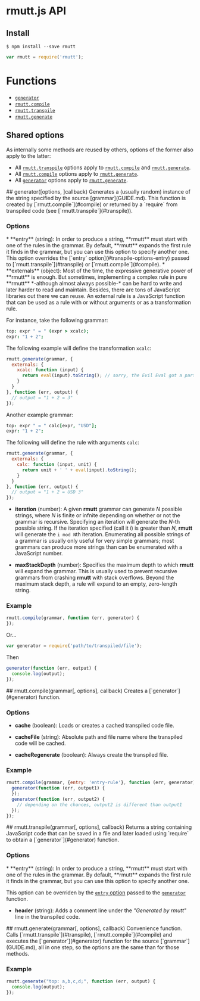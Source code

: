 # rmutt.js API

## Install

    $ npm install --save rmutt

``` javascript
var rmutt = require('rmutt');
```

# Functions

* [`generator`](#generator)
* [`rmutt.compile`](#compile)
* [`rmutt.transpile`](#transpile)
* [`rmutt.generate`](#generate)

## Shared options

As internally some methods are reused by others, options of the former also apply to the latter:

* All [`rmutt.transpile`](#transpile) options apply to [`rmutt.compile`](#compile) and [`rmutt.generate`](#generate).
* All [`rmutt.compile`](#compile) options apply to [`rmutt.generate`](#generate).
* All [`generator`](#generator) options apply to [`rmutt.generate`](#generate).

<a name="generator" />
## generator([options, ]callback)
Generates a (usually random) instance of the string specified by the source [grammar](GUIDE.md). This function is created by [`rmutt.compile`](#compile) or returned by a `require` from transpiled code (see [`rmutt.transpile`](#transpile)).

### Options

<a name="generator-options-entry" />
* **entry** (string):
In order to produce a string, **rmutt** must start with one of the rules in the grammar. By default, **rmutt** expands the first rule it finds in the grammar, but you can use this option to specify another one. This option overrides the [`entry` option](#transpile-options-entry) passed to
[`rmutt.transpile`](#transpile) or [`rmutt.compile`](#compile).

<a name="generator-options-externals" />
* **externals** (object):
Most of the time, the expressive generative power of **rmutt** is enough.
But sometimes, implementing a complex rule in pure **rmutt**
*-although almost always possible-* can be hard to write
and later harder to read and maintain.
Besides, there are tons of JavaScript libraries out there we can reuse.
An external rule is a JavaScript function that can be used
as a rule with or without arguments or as a transformation rule.

For instance, take the following grammar:
``` coffeescript
top: expr " = " (expr > xcalc);
expr: "1 + 2";
```
The following example will define the transformation `xcalc`:
``` javascript
rmutt.generate(grammar, {
  externals: {
    xcalc: function (input) {
      return eval(input).toString(); // sorry, the Evil Eval got a part in this story
    }
  }
}, function (err, output) {
  // output = "1 + 2 = 3"
});
```

Another example grammar:
``` coffeescript
top: expr " = " calc[expr, "USD"];
expr: "1 + 2";
```
The following will define the rule with arguments `calc`:
``` javascript
rmutt.generate(grammar, {
  externals: {
    calc: function (input, unit) {
      return unit + ' ' + eval(input).toString();
    }
  }
}, function (err, output) {
  // output = "1 + 2 = USD 3"
});
```

* **iteration** (number):
A given **rmutt** grammar can generate *N* possible strings, where *N* is finite or infnite depending on whether or not the grammar is recursive. Specifying an iteration will generate the *N*-th possible string. If the iteration specified (call it *i*) is greater than *N*, **rmutt** will generate the `i mod N`th iteration. Enumerating all possible strings of a grammar is usually only useful for very simple grammars; most grammars can produce more strings than can be enumerated with a JavaScript number.

* **maxStackDepth** (number):
Specifies the maximum depth to which **rmutt** will expand the grammar. This is usually used to prevent recursive grammars from crashing **rmutt** with stack overflows. Beyond the maximum stack depth, a rule will expand to an empty, zero-length string.

### Example

``` javascript
rmutt.compile(grammar, function (err, generator) {
});
```
Or...
``` javascript
var generator = require('path/to/transpiled/file');
```
Then
``` javascript
generator(function (err, output) {
  console.log(output);
});
```

<a name="compile" />
## rmutt.compile(grammar[, options], callback)
Creates a [`generator`](#generator) function.

### Options

* **cache** (boolean):
Loads or creates a cached transpiled code file.

* **cacheFile** (string):
Absolute path and file name where the transpiled code will be cached.

* **cacheRegenerate** (boolean):
Always create the transpiled file.

### Example

``` javascript
rmutt.compile(grammar, {entry: 'entry-rule'}, function (err, generator) {
  generator(function (err, output1) {
  });
  generator(function (err, output2) {
    // depending on the chances, output2 is different than output1
  });
});
```

<a name="transpile" />
## rmutt.transpile(grammar[, options], callback)
Returns a string containing JavaScript code that can be saved in a file and later loaded using `require` to obtain a [`generator`](#generator) function.

### Options

<a name="transpile-options-entry" />
* **entry** (string):
In order to produce a string, **rmutt** must start with one of the rules in the grammar. By default, **rmutt** expands the first rule it finds in the grammar, but you can use this option to specify another one.

This option can be overriden by the [`entry` option](#generator-options-entry) passed to
the [`generator`](#generator) function.

* **header** (string):
Adds a comment line under the *"Generated by rmutt"* line in the transpiled code.

<a name="generate" />
## rmutt.generate(grammar[, options], callback)
Convenience function. Calls [`rmutt.transpile`](#transpile), [`rmutt.compile`](#compile) and executes the [`generator`](#generator) function for the source [`grammar`](GUIDE.md), all in one step, so the options are the same than for those methods.

### Example

``` javascript
rmutt.generate("top: a,b,c,d;", function (err, output) {
  console.log(output);
});
```
